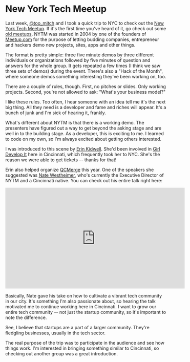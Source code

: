 # New York Tech Meetup

Last week, [@too\_mitch][mitch] and I took a quick trip to NYC to check
out the [New York Tech Meetup][nytm]. If it's the first time you've
heard of it, go check out some [old meetups][past]. NYTM was started in
2004 by one of the founders of [Meetup.com][meetup] for the purpose of
letting budding companies, entrepreneur and hackers demo new projects,
sites, apps and other things.

The format is pretty simple: three five minute demos by three different
individuals or organizations followed by five minutes of question and
answers for the whole group. It gets repeated a few times (I think we
saw three sets of demos) during the event. There's also a "Hack of the
Month", where someone demos something interesting they've been working
on, too.

There are a couple of rules, though. First, no pitches or slides. Only
working projects. Second, you're not allowed to ask: "What's your
business model?"

I like these rules. Too often, I hear someone with an idea tell me it's
the next big thing. All they need is a developer and fame and riches
will appear. It's a bunch of junk and I'm sick of hearing it, frankly.

What's different about NYTM is that there is a working demo. The
presenters have figured out a way to get beyond the asking stage and are
well in to the building stage. As a developer, this is exciting to me. I
learned to code on my own, so I'm always excited about getting others
interested.

I was introduced to this scene by [Erin Kidwell][erin]. She'd been
involved in [Girl Develop It][gdi] here in Cincinnati, which frequently
took her to NYC. She's the reason we were able to get tickets -- thanks
for that!

Erin also helped organize [QCMerge][qcmerge] this year. One of the
speakers she suggested was [Nate Westheimer][innonate], who's currently
the Executive Director of NYTM and a Cincinnati native. You can check
out his entire talk right here:

<iframe width="560" height="315"
src="http://www.youtube.com/embed/r7ufdRVEHyY" frameborder="0"
allowfullscreen></iframe>

Basically, Nate gave his take on how to cultivate a vibrant tech
community in our city. It's something I'm also passionate about, so
hearing the talk motivated me to continue working here in Cincinnati. I
want to grow our entire tech community -- not just the startup
community, so it's important to note the difference.

See, I believe that startups are a part of a larger community. They're
fledgling businesses, usually in the tech sector.

The real purpose of the trip was to participate in the audience and see
how things work. I'm interested in bringing something similar to
Cincinnati, so checking out another group was a great introduction.

[mitch]: https://twitter.com/too_mitch
[erin]: https://twitter.com/erinmkidwell
[innonate]: https://twitter.com/innonate
[nytm]: http://nytm.org
[past]: http://nytm.org/events
[qcmerge]: http://qcmerge.com
[meetup]: http://meetup.com
[gdi]: http://girldevelopit.com

